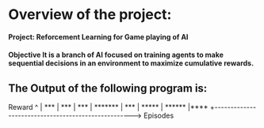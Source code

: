 <h1>Overview of the project:</h1>

<h4>Project: Reforcement Learning for Game playing of AI</h4>
<h4>Objective
It is a branch of AI focused on training agents to make sequential decisions in an environment to maximize cumulative rewards.</h4>

<h2>The Output of the following program is:</h2>
Reward
 ^
 |                                  ***
 |                             ***
 |                          ***
 |                    *******
 |                ***
 |           *****
 |   ******
 |****
 +---------------------------------------------------->
                     Episodes

